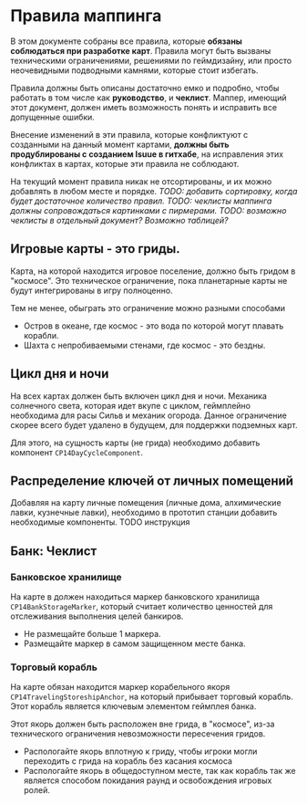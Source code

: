 
# Правила маппинга

В этом документе собраны все правила, которые **обязаны соблюдаться при разработке карт**. 
Правила могут быть вызваны техническими ограничениями, решениями по геймдизайну, или просто неочевидными подводными камнями, которые стоит избегать. 

Правила должны быть описаны достаточно емко и подробно, чтобы работать в том числе как **руководство**, и **чеклист**. Маппер, имеющий этот документ, должен иметь возможность понять и исправить все допущенные ошибки.

Внесение изменений в эти правила, которые конфликтуют с созданными на данный момент картами, **должны быть продублированы с созданием Isuue в гитхабе**, на исправления этих конфликтах в картах, которые эти правила не соблюдают.

На текущий момент правила никак не отсортированы, и их можно добавлять в любом месте и порядке. 
*TODO: добавить сортировку, когда будет достаточное количество правил.*
*TODO: чеклисты маппинга должны сопровождаться картинками с пирмерами.*
*TODO: возможно чеклисты в отдельный документ? Возможно таблицей?*

## Игровые карты - это гриды.
Карта, на которой находится игровое поселение, должно быть гридом в "космосе". Это техническое ограничение, пока планетарные карты не будут интегрированы в игру полноценно.

Тем не менее, обыграть это ограничение можно разными способами
- Остров в океане, где космос - это вода по которой могут плавать корабли.
- Шахта с непробиваемыми стенами, где космос - это бездны.

## Цикл дня и ночи
На всех картах должен быть включен цикл дня и ночи. Механика солнечного света, которая идет вкупе с циклом, геймплейно необходима для расы Сильв и механик огорода.
Данное ограничение скорее всего будет удалено в будущем, для поддержки подземных карт.

Для этого, на сущность карты (не грида) необходимо добавить компонент `CP14DayCycleComponent`.

## Распределение ключей от личных помещений
Добавляя на карту личные помещения (личные дома, алхимические лавки, кузнечные лавки), необходимо в прототип станции добавить необходимые компоненты. 
TODO инструкция

## Банк: Чеклист

### Банковское хранилище
На карте в должен находиться маркер банковского хранилища `CP14BankStorageMarker`, который считает количество ценностей для отслеживания выполнения целей банкиров.
- Не размещайте больше 1 маркера.
- Размещайте маркер в самом защищенном месте банка.

### Торговый корабль
На карте обязан находится маркер корабельного якоря `CP14TravelingStoreshipAnchor`, на который прибывает торговый корабль. Этот корабль является ключевым элементом геймплея банка. 

Этот якорь должен быть расположен вне грида, в "космосе", из-за технического ограничения невозможности пересечения гридов. 
- Распологайте якорь вплотную к гриду, чтобы игроки могли переходить с грида на корабль без касания космоса
- Распологайте якорь в общедоступном месте, так как корабль так же является способом покидания раунд и освобождения игровых ролей.